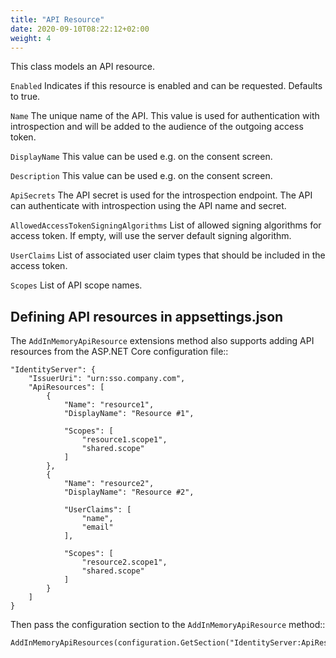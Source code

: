 ```yaml
---
title: "API Resource"
date: 2020-09-10T08:22:12+02:00
weight: 4
---
```


This class models an API resource.

``Enabled``
    Indicates if this resource is enabled and can be requested. Defaults to true.

``Name``
    The unique name of the API. This value is used for authentication with introspection and will be added to the audience of the outgoing access token.

``DisplayName``
    This value can be used e.g. on the consent screen.

``Description``
    This value can be used e.g. on the consent screen.

``ApiSecrets``
    The API secret is used for the introspection endpoint. The API can authenticate with introspection using the API name and secret.

``AllowedAccessTokenSigningAlgorithms``
    List of allowed signing algorithms for access token. If empty, will use the server default signing algorithm.

``UserClaims``
    List of associated user claim types that should be included in the access token.

``Scopes``
    List of API scope names.

## Defining API resources in appsettings.json
The ``AddInMemoryApiResource`` extensions method also supports adding API resources from the ASP.NET Core configuration file::

    "IdentityServer": {
        "IssuerUri": "urn:sso.company.com",
        "ApiResources": [
            {
                "Name": "resource1",
                "DisplayName": "Resource #1",

                "Scopes": [
                    "resource1.scope1",
                    "shared.scope"
                ]
            },
            {
                "Name": "resource2",
                "DisplayName": "Resource #2",
                
                "UserClaims": [
                    "name",
                    "email"
                ],

                "Scopes": [
                    "resource2.scope1",
                    "shared.scope"
                ]
            }
        ]
    }

Then pass the configuration section to the ``AddInMemoryApiResource`` method::

    AddInMemoryApiResources(configuration.GetSection("IdentityServer:ApiResources"))
